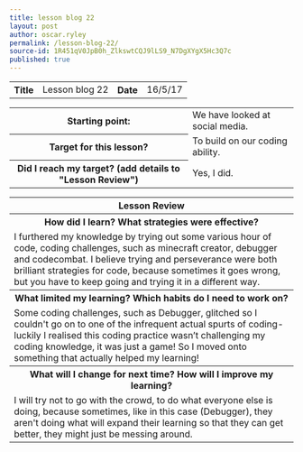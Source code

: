 ```yaml
---
title: lesson blog 22
layout: post
author: oscar.ryley
permalink: /lesson-blog-22/
source-id: 1R451qV0JpB0h_ZlkswtCQJ9lLS9_N7DgXYgX5Hc3Q7c
published: true
---
```

<table>
  <tr>
    <th>Title</th>
    <td>Lesson blog 22</td>
    <th>Date</th>
    <td>16/5/17</td>
  </tr>
</table>


<table>
  <tr>
    <th>Starting point:</th>
    <td>We have looked at social media.</td>
  </tr>
  <tr>
    <th>Target for this lesson?</th>
    <td>To build on our coding ability.</td>
  </tr>
  <tr>
    <th>Did I reach my target? 
(add details to "Lesson Review")</th>
    <td>Yes, I did.</td>
  </tr>
</table>


<table>
  <tr>
    <th>Lesson Review</th>
  </tr>
  <tr>
    <th>How did I learn? What strategies were effective? </th>
  </tr>
  <tr>
    <td>I furthered my knowledge by trying out some various hour of code, coding challenges, such as  minecraft creator, debugger and codecombat. I believe trying and perseverance were both brilliant strategies for code, because sometimes it goes wrong, but you have to keep going and trying it in a different way. </td>
  </tr>
  <tr>
    <th>What limited my learning? Which habits do I need to work on? </th>
  </tr>
  <tr>
    <td>Some coding challenges, such as Debugger, glitched so I couldn't go on to one of the infrequent actual spurts of coding-luckily I realised this coding practice wasn’t challenging my coding knowledge, it was just a game! So I moved onto something that actually helped my learning!</td>
  </tr>
  <tr>
    <th>What will I change for next time? How will I improve my learning?</th>
  </tr>
  <tr>
    <td>I will try not to go with the crowd, to do what everyone else is doing, because sometimes, like in this case (Debugger), they aren't doing what will expand their learning so that they can get better, they might just be messing around. </td>
  </tr>
</table>


